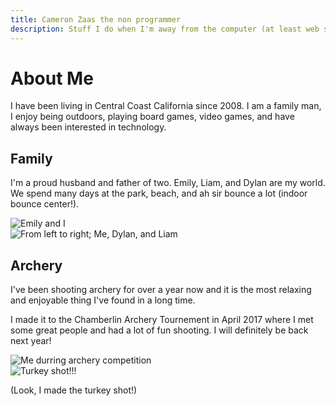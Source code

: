 ```yaml
---
title: Cameron Zaas the non programmer
description: Stuff I do when I'm away from the computer (at least web stuff).
---
```


# About Me

I have been living in Central Coast California since 2008. I am a family man, I enjoy being outdoors, playing board games, video games, and have always been interested in technology.

## Family

I'm a proud husband and father of two. Emily, Liam, and Dylan are my world. We spend many days at the park, beach, and ah sir bounce a lot (indoor bounce center!). 

<div class="row row--about">
  <div class="column-6">
    <img src="http://192.168.0.100:1111/images/about-my-wife-and-i.jpg" alt="Emily and I">
  </div>
  <div class="column-6">
    <img src="http://192.168.0.100:1111/images/about-me-liam-and-dylan.jpg" alt="From left to right; Me, Dylan, and Liam">
  </div>
</div>

## Archery

I've been shooting archery for over a year now and it is the most relaxing and enjoyable thing I've found in a long time.

I made it to the Chamberlin Archery Tournement in April 2017 where I met some great people and had a lot of fun shooting. I will definitely be back next year! 

<div class="row row--about">
  <div class="column-6">
    <img src="http://192.168.0.100:1111/images/about-me.jpg" alt="Me durring archery competition">
  </div>
  <div class="column-6">
    <img src="http://192.168.0.100:1111/images/about-archery-turkey-shot.jpg" alt="Turkey shot!!!">
  </div>
</div>

(Look, I made the turkey shot!)